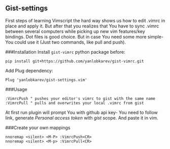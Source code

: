 ## Gist-settings

First steps of learning Vimscript the hard way
shows us how to edit .vimrc in place and apply
it. But after that you realizes that You have
to sync .vimrc between several computers while 
picking up new vim features/key bindings.
    Dot files is good choice. But in case You
need some more simple- You could use it (Just
two commands, like pull and push).

###Installation
Install `gist-vimrc` python package before:
```shell
pip install git+https://github.com/yanlobkarev/gist-vimrc.git
```
Add Plug dependency:
```vimscript
Plug 'yanlobkarev/gist-settings.vim'
```

###Usage
```vimscript
:VimrcPush " pushes your editor's vimrc to gist with the same name
:VimrcPull " pulls and overwrites your local .vimrc from gist
```
At first run plugin will prompt You with github api key- 
You need to follow link, generate _Personal access token_ 
with _gist_ scope. And paste it in vim.
    
###Create your own mappings
```vimscript
nnoremap <silent> <M-P> :VimrcPush<CR>
nnoremap <silent> <M-p> :VimrcPull<CR>
```
